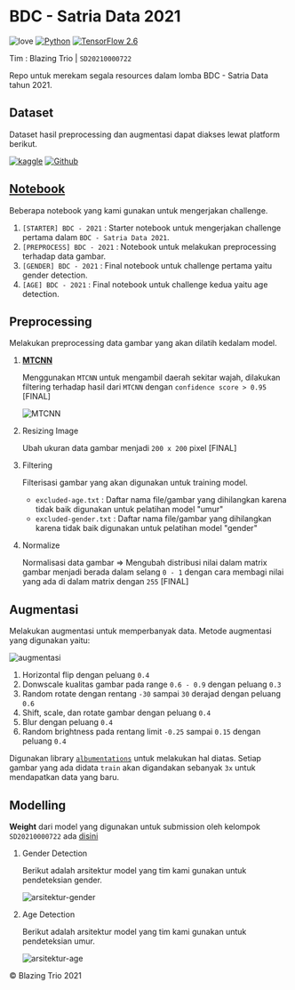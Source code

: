 # BDC - Satria Data 2021

![love](https://img.shields.io/badge/Made%20with-🖤-white)
[![Python](https://img.shields.io/badge/Python-3.7%20|%203.8%20|%203.9-green?logo=python)](https://www.python.org/)
[![TensorFlow 2.6](https://img.shields.io/badge/TensorFlow-2.6.0-FF6F00?logo=tensorflow)](https://github.com/tensorflow/tensorflow/releases/tag/v2.6.0)

Tim : Blazing Trio | `SD20210000722`

Repo untuk merekam segala resources dalam lomba BDC - Satria Data tahun 2021.

## Dataset

Dataset hasil preprocessing dan augmentasi dapat diakses lewat platform berikut.

[![kaggle](https://img.shields.io/badge/Kaggle-blue?logo=kaggle)](https://www.kaggle.com/wahyusetianto/bdc-2021) [![Github](https://img.shields.io/badge/Github-black?logo=github)](./data)

## [Notebook](./notebook)

Beberapa notebook yang kami gunakan untuk mengerjakan challenge.

1. `[STARTER] BDC - 2021` : Starter notebook untuk mengerjakan challenge pertama dalam `BDC - Satria Data 2021`.
2. `[PREPROCESS] BDC - 2021` : Notebook untuk melakukan preprocessing terhadap data gambar.
3. `[GENDER] BDC - 2021` : Final notebook untuk challenge pertama yaitu gender detection.
4. `[AGE] BDC - 2021` : Final notebook untuk challenge kedua yaitu age detection.

## Preprocessing

Melakukan preprocessing data gambar yang akan dilatih kedalam model.

1. [**MTCNN**](https://github.com/ipazc/mtcnn)

   Menggunakan `MTCNN` untuk mengambil daerah sekitar wajah, dilakukan filtering terhadap hasil dari
   `MTCNN` dengan `confidence score > 0.95` [FINAL]

   ![MTCNN](./assets/MTCNN.png)

2. Resizing Image

   Ubah ukuran data gambar menjadi `200 x 200` pixel [FINAL]

3. Filtering

   Filterisasi gambar yang akan digunakan untuk training model.

   - `excluded-age.txt` : Daftar nama file/gambar yang dihilangkan karena tidak baik digunakan untuk pelatihan model "umur"
   - `excluded-gender.txt` : Daftar nama file/gambar yang dihilangkan karena tidak baik digunakan untuk pelatihan model "gender"

4. Normalize

   Normalisasi data gambar => Mengubah distribusi nilai dalam matrix gambar menjadi berada dalam selang `0 - 1` dengan cara membagi nilai yang ada di dalam matrix dengan `255` [FINAL]

## Augmentasi

Melakukan augmentasi untuk memperbanyak data. Metode augmentasi yang digunakan yaitu:

![augmentasi](./assets/augmentations.png)

1. Horizontal flip dengan peluang `0.4`
2. Donwscale kualitas gambar pada range `0.6 - 0.9` dengan peluang `0.3`
3. Random rotate dengan rentang `-30` sampai `30` derajad dengan peluang `0.6`
4. Shift, scale, dan rotate gambar dengan peluang `0.4`
5. Blur dengan peluang `0.4`
6. Random brightness pada rentang limit `-0.25` sampai `0.15` dengan peluang `0.4`

Digunakan library [`albumentations`](https://github.com/albumentations-team/albumentations) untuk melakukan hal diatas. Setiap gambar yang ada didata `train`
akan digandakan sebanyak `3x` untuk mendapatkan data yang baru.

## Modelling

**Weight** dari model yang digunakan untuk submission oleh kelompok `SD20210000722` ada [disini](./models)

1. Gender Detection

   Berikut adalah arsitektur model yang tim kami gunakan untuk pendeteksian gender.

   ![arsitektur-gender](./assets/arsitektur-model-gender.png)

2. Age Detection

   Berikut adalah arsitektur model yang tim kami gunakan untuk pendeteksian umur.

   ![arsitektur-age](./assets/arsitektur-model.png)

© Blazing Trio 2021
